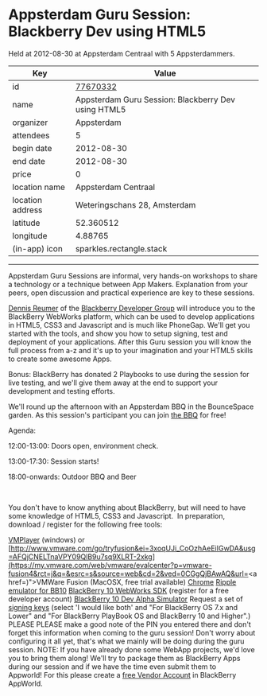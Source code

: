 # Appsterdam Guru Session: Blackberry Dev using HTML5
Held at 2012-08-30 at Appsterdam Centraal with 5 Appsterdammers.
        
|Key|Value
|---|---|
|id|[77670332](https://www.meetup.com/appsterdam/events/77670332/)|
|name|Appsterdam Guru Session: Blackberry Dev using HTML5|
|organizer|Appsterdam|
|attendees|5|
|begin date|2012-08-30|
|end date|2012-08-30|
|price|0|
|location name|Appsterdam Centraal|
|location address|Weteringschans 28, Amsterdam|
|latitude|52.360512|
|longitude|4.88765|
|(in-app) icon|sparkles.rectangle.stack|

---

Appsterdam Guru Sessions are informal, very hands-on workshops to share a technology or a technique between App Makers. Explanation from your peers, open discussion and practical experience are key to these sessions.

[Dennis Reumer](https://twitter.com/reumerd) of the [Blackberry Developer Group](http://www.bbdevgroup.nl/) will introduce you to the BlackBerry WebWorks platform, which can be used to develop applications in HTML5, CSS3 and Javascript and is much like PhoneGap. We'll get you started with the tools, and show you how to setup signing, test and deployment of your applications. After this Guru session you will know the full process from a-z and it's up to your imagination and your HTML5 skills to create some awesome Apps.

Bonus: BlackBerry has donated 2 Playbooks to use during the session for live testing, and we'll give them away at the end to support your development and testing efforts.

We'll round up the afternoon with an Appsterdam BBQ in the BounceSpace garden. As this session's participant you can join [the BBQ](http://meetup.appsterdam.rs/events/78183002/) for free!

Agenda:

12:00-13:00: Doors open, environment check.

13:00-17:30: Session starts!

18:00-onwards: Outdoor BBQ and Beer

 

You don't have to know anything about BlackBerry, but will need to have some knowledge of HTML5, CSS3 and Javascript.  In preparation, download / register for the following free tools:

[VMPlayer](http://www.vmware.com/products/player/) (windows) or [http://www.vmware.com/go/tryfusion&ei=3xoqUJi_CoOzhAeEiIGwDA&usg=AFQjCNELTnaVPY09QlB9u7sq9XLRT-2xkg](https://my.vmware.com/web/vmware/evalcenter?p=vmware-fusion4&rct=j&q=&esrc=s&source=web&cd=2&ved=0CGgQjBAwAQ&url=<a href=)">VMWare Fusion</a> (MacOSX, free trial available) [Chrome](https://www.google.com/intl/en/chrome/browser/) [Ripple emulator for BB10](https://developer.blackberry.com/html5/download/ripple) [BlackBerry 10 WebWorks SDK](https://developer.blackberry.com/html5/download/sdk) (register for a free developer account) [BlackBerry 10 Dev Alpha Simulator](http://us.blackberry.com/sites/developers/resources/simulators.html) Request a set of [signing keys](https://www.blackberry.com/SignedKeys/nfc-form.html) (select 'I would like both' and "For BlackBerry OS 7.x and Lower" and "For BlackBerry PlayBook OS and BlackBerry 10 and Higher".) PLEASE PLEASE make a good note of the PIN you entered there and don't forget this information when coming to the guru session! Don't worry about configuring it all yet, that's what we mainly will be doing during the guru session. NOTE: If you have already done some WebApp projects, we'd love you to bring them along! We'll try to package them as BlackBerry Apps during our session and if we have the time even submit them to Appworld! For this please create a [free Vendor Account](https://developer.blackberry.com/appworld) in BlackBerry AppWorld.


